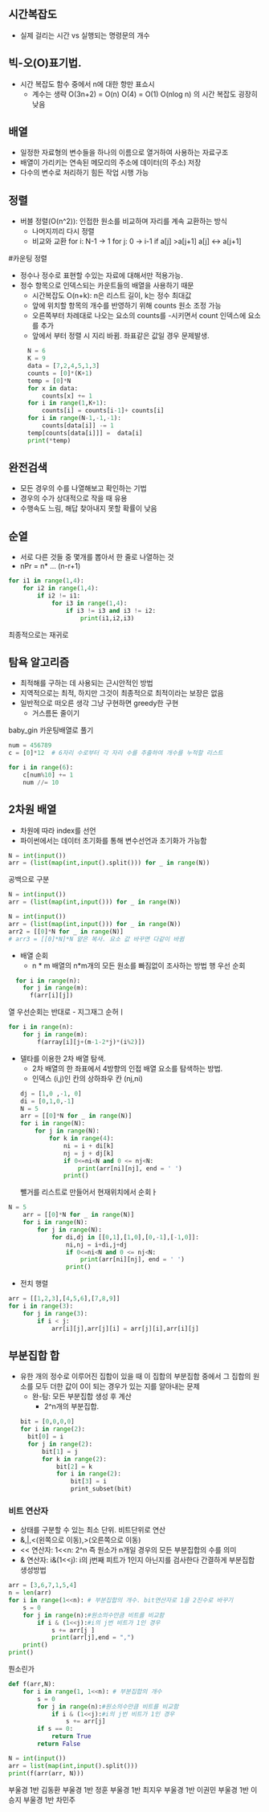 ## 시간복잡도
- 실제 걸리는 시간 vs 실행되는 명령문의 개수

## 빅-오(O)표기법.
- 시간 복잡도 함수 중에서 n에 대한 항만 표쇼시
    - 계수는 생략
    O(3n+2) = O(n)
    O(4) = O(1)
    O(nlog n) 의 시간 복잡도 굉장히 낮음

## 배열
- 일정한 자료형의 변수들을 하나의 이름으로 열거하여 사용하는 자료구조
- 배열이 가리키는 연속된 메모리의 주소에 데이터(의 주소) 저장
- 다수의 변수로 처리하기 힘든 작업 시행 가능

## 정렬
- 버블 정렬(O(n^2)): 인접한 원소를 비교하며 자리를 계속 교환하는 방식
    - 나머지끼리 다시 정렬
    - 비교와 교환
    for i: N-1 -> 1
      for j: 0 -> i-1
        if a[j] >a[j+1]
            a[j] <-> a[j+1]
      
#카운팅 정렬
- 정수나 정수로 표현할 수있는 자료에 대해서만 적용가능.
- 정수 항목으로 인덱스되는 카운트들의 배열을 사용하기 때문
  - 시간복잡도 O(n+k): n은 리스트 길이, k는 정수 최대값
  - 앞에 위치할 항목의 개수를 반영하기 위해 counts 원소 조정 가능
  - 오른쪽부터 차례대로 나오는 요소의 counts를 -시키면서 count 인덱스에 요소를 추가
  - 앞에서 부터 정렬 시 지리 바뀜. 좌표같은 값일 경우 문제발생.
  ```python
    N = 6
    K = 9
    data = [7,2,4,5,1,3]
    counts = [0]*(K+1)
    temp = [0]*N
    for x in data:
        counts[x] += 1
    for i in range(1,K+1):
        counts[i] = counts[i-1]+ counts[i]
    for i in range(N-1,-1,-1):
        counts[data[i]] -= 1
    temp[counts[data[i]]] =  data[i]
    print(*temp)
    ```
## 완전검색
- 모든 경우의 수를 나열해보고 확인하는 기법
- 경우의 수가 상대적으로 작을 때 유용
- 수행속도 느림, 해답 찾아내지 못할 확률이 낮음

## 순열
- 서로 다른 것들 중 몇개를 뽑아서 한 줄로 나열하는 것
- nPr = n* ... (n-r+1)
```python
for i1 in range(1,4):
    for i2 in range(1,4):
        if i2 != i1:
            for i3 in range(1,4):
                if i3 != i3 and i3 != i2:
                    print(i1,i2,i3)

```
최종적으로는 재귀로

## 탐욕 알고리즘
- 최적해를 구하는 데 사용되는 근시안적인 방법
- 지역적으로는 최적, 하지만 그것이 최종적으로 최적이라는 보장은 없음
- 일반적으로 떠오른 생각 그냥 구현하면 greedy한 구현
    - 거스름돈 줄이기
    
baby_gin 카운팅배열로 풀기

```python
num = 456789
c = [0]*12  # 6자리 수로부터 각 자리 수를 추출하여 개수를 누적할 리스트

for i in range(6):
    c[num%10] += 1
    num //= 10
```

## 2차원 배열
  - 차원에 따라 index를 선언
  - 파이썬에서는 데이터 초기화를 통해 변수선언과 초기화가 가능함

```python
N = int(input())
arr = (list(map(int,input().split())) for _ in range(N))
```
공백으로 구분

```python
N = int(input())
arr = (list(map(int,input())) for _ in range(N))
```
```python
N = int(input())
arr = (list(map(int,input())) for _ in range(N))
arr2 = [[0]*N for _ in range(N)]
# arr3 = [[0]*N]*N 얕은 복사. 요소 값 바꾸면 다같이 바뀜
```

  - 배열 순회
    - n * m 배열의 n*m개의 모든 원소를 빠짐없이 조사하는 방법
행 우선 순회
```python 
  for i in range(n):
    for j in range(m):
      f(arr[i][j])

``` 
열 우선순회는 반대로
    - 지그재그 순허ㅣ
```python
for i in range(n):
    for j in range(m):
        f(array[i][j+(m-1-2*j)*(i%2)])
```

  - 델타를 이용한 2차 배열 탐색.
    - 2차 배열의 한 좌표에서 4방향의 인접 배열 요소를 탐색하는 방법.
    - 인덱스 (i,j)인 칸의 상하좌우 칸 (nj,ni)
    ```python
    dj = [1,0 ,-1, 0]
    di = [0,1,0,-1]
    N = 5
    arr = [[0]*N for _ in range(N)]
    for i in range(N):
        for j in range(N):
            for k in range(4):
                ni = i + di[k]
                nj = j + dj[k]
                if 0<=ni<N and 0 <= nj<N:
                    print(arr[ni][nj], end = ' ')
                print()
    ```
    뺄거를 리스트로 만들어서 현재위치에서 순회ㅏ
```python
N = 5
    arr = [[0]*N for _ in range(N)]
    for i in range(N):
        for j in range(N):
            for di,dj in [[0,1],[1,0],[0,-1],[-1,0]]:
                ni,nj = i+di,j+dj
                if 0<=ni<N and 0 <= nj<N:
                    print(arr[ni][nj], end = ' ')
                print()
```

  - 전치 행렬
```python
arr = [[1,2,3],[4,5,6],[7,8,9]]
for i in range(3):
    for j in range(3):
        if i < j:
            arr[i][j],arr[j][i] = arr[j][i],arr[i][j]
```

## 부분집합 합
- 유한 개의 정수로 이루어진 집합이 있을 때 이 집합의 
  부분집합 중에서 그 집합의 원소를 모두 더한 값이 0이
  되는 경우가 있는 지를 알아내는 문제
  - 완-탐: 모든 부분집합 생성 후 계산
    - 2^n개의 부분집합.
  ```python
  bit = [0,0,0,0]
  for i in range(2):
    bit[0] = i
    for j in range(2):
        bit[1] = j
        for k in range(2):
            bit[2] = k
            for i in range(2):
                bit[3] = i
                print_subset(bit)
  ```
### 비트 연산자
  - 상태를 구분할 수 있는 최소 단위. 비트단위로 연산
  - &,|,<(왼쪽으로 이동),>(오른쪽으로 이동)
  - << 연산자: 1<<n: 2^n 즉 원소가 n개일 경우의 모든 부분집합의 수를 의미
  - & 연산자: i&(1<<j): i의 j번째 피트가 1인지 아닌지를 검사한다
간결하게 부분집합 생성방법
```python
arr = [3,6,7,1,5,4]
n = len(arr)
for i in range(1<<n): # 부분집합의 개수. bit연산자로 1을 2진수로 바꾸기
    s = 0
    for j in range(n):#원소의수만큼 비트를 비교함
        if i & (1<<j):#i의 j번 비트가 1인 경우
            s += arr[j ]
            print(arr[j],end = ",")
    print()
print()
```
뭔소린가
```python
def f(arr,N):
    for i in range(1, 1<<n): # 부분집합의 개수
        s = 0
        for j in range(n):#원소의수만큼 비트를 비교함
            if i & (1<<j):#i의 j번 비트가 1인 경우
                s += arr[j]
        if s == 0:
            return True
        return False

N = int(input())
arr = list(map(int,input().split()))
print(f(arr(arr, N)))
```
부울경 1반 김동환
부울경 1반 정훈
부울경 1반 최지우
부울경 1반 이권민
부울경 1반 이승지
부울경 1반 차민주

